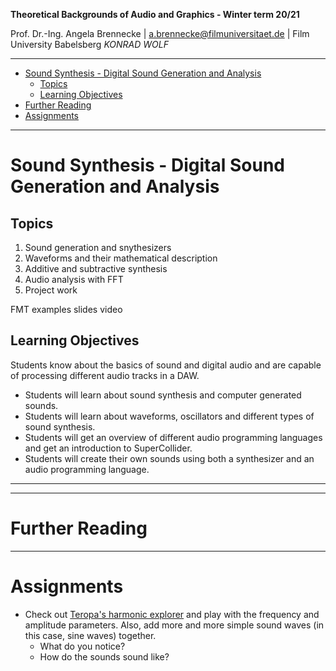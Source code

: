 <!-- ---  
title: Theoretical Backgrounds of Audio and Graphics
author: Angela Brennecke
affiliation: Film University Babelsberg KONRAD WOLF
date: Winter term 20/21
---   -->
**Theoretical Backgrounds of Audio and Graphics - Winter term 20/21**

Prof. Dr.-Ing. Angela Brennecke | a.brennecke@filmuniversitaet.de | Film University Babelsberg *KONRAD WOLF*

---

- [Sound Synthesis - Digital Sound Generation and Analysis](#sound-synthesis---digital-sound-generation-and-analysis)
  - [Topics](#topics)
  - [Learning Objectives](#learning-objectives)
- [Further Reading](#further-reading)
- [Assignments](#assignments)

---



# Sound Synthesis - Digital Sound Generation and Analysis


## Topics

1. Sound generation and snythesizers
2. Waveforms and their mathematical description
3. Additive and subtractive synthesis
4. Audio analysis with FFT
5. Project work

FMT examples
slides video

## Learning Objectives

Students know about the basics of sound and digital audio and are capable of processing different audio tracks in a DAW. 

- Students will learn about sound synthesis and computer generated sounds.
- Students will learn about waveforms, oscillators and different types of sound synthesis.
- Students will get an overview of different audio programming languages and get an introduction to SuperCollider.
- Students will create their own sounds using both a synthesizer and an audio programming language.

---



---

# Further Reading



--- 

# Assignments

- Check out [Teropa's harmonic explorer](https://teropa.info/harmonics-explorer/) and play with the frequency and amplitude parameters. Also, add more and more simple sound waves (in this case, sine waves) together. 
  - What do you notice? 
  - How do the sounds sound like?